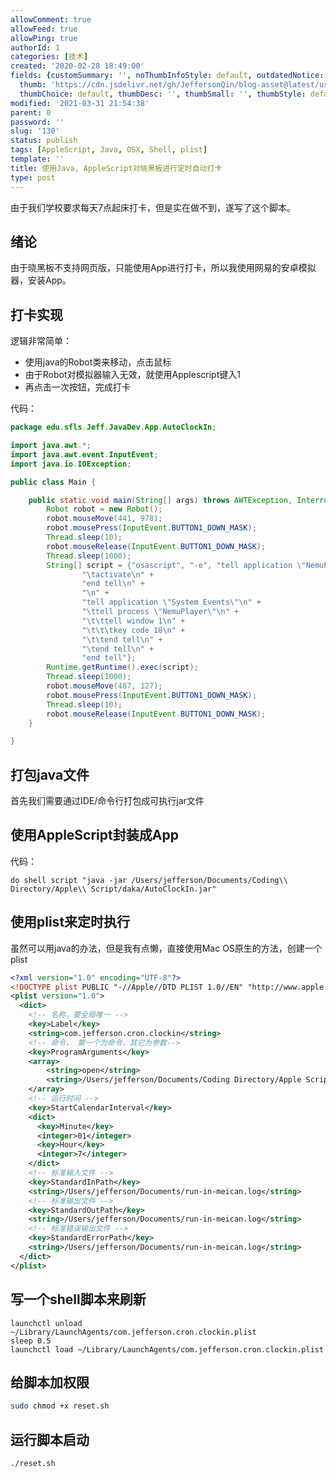 ```yaml
---
allowComment: true
allowFeed: true
allowPing: true
authorId: 1
categories: [技术]
created: '2020-02-28 18:49:00'
fields: {customSummary: '', noThumbInfoStyle: default, outdatedNotice: 'no', reprint: standard,
  thumb: 'https://cdn.jsdelivr.net/gh/JeffersonQin/blog-asset@latest/usr/uploads/bg/49.png',
  thumbChoice: default, thumbDesc: '', thumbSmall: '', thumbStyle: default}
modified: '2021-03-31 21:54:38'
parent: 0
password: ''
slug: '130'
status: publish
tags: [AppleScript, Java, OSX, Shell, plist]
template: ''
title: 使用Java, AppleScript对晓黑板进行定时自动打卡
type: post
---
```

由于我们学校要求每天7点起床打卡，但是实在做不到，遂写了这个脚本。

## 绪论

由于晓黑板不支持网页版，只能使用App进行打卡，所以我使用网易的安卓模拟器，安装App。

## 打卡实现

逻辑非常简单：

- 使用java的Robot类来移动，点击鼠标
- 由于Robot对模拟器输入无效，就使用Applescript键入1
- 再点击一次按钮，完成打卡

<!--more-->

代码：

```java
package edu.sfls.Jeff.JavaDev.App.AutoClockIn;

import java.awt.*;
import java.awt.event.InputEvent;
import java.io.IOException;

public class Main {

    public static void main(String[] args) throws AWTException, InterruptedException, IOException {
        Robot robot = new Robot();
        robot.mouseMove(441, 978);
        robot.mousePress(InputEvent.BUTTON1_DOWN_MASK);
        Thread.sleep(10);
        robot.mouseRelease(InputEvent.BUTTON1_DOWN_MASK);
        Thread.sleep(1000);
        String[] script = {"osascript", "-e", "tell application \"NemuPlayer\"\n" +
                "\tactivate\n" +
                "end tell\n" +
                "\n" +
                "tell application \"System Events\"\n" +
                "\ttell process \"NemuPlayer\"\n" +
                "\t\ttell window 1\n" +
                "\t\t\tkey code 18\n" +
                "\t\tend tell\n" +
                "\tend tell\n" +
                "end tell"};
        Runtime.getRuntime().exec(script);
        Thread.sleep(1000);
        robot.mouseMove(487, 127);
        robot.mousePress(InputEvent.BUTTON1_DOWN_MASK);
        Thread.sleep(10);
        robot.mouseRelease(InputEvent.BUTTON1_DOWN_MASK);
    }

}
```

## 打包java文件

首先我们需要通过IDE/命令行打包成可执行jar文件

## 使用AppleScript封装成App

代码：

```shell
do shell script "java -jar /Users/jefferson/Documents/Coding\\ Directory/Apple\\ Script/daka/AutoClockIn.jar"
```

## 使用plist来定时执行

虽然可以用java的办法，但是我有点懒，直接使用Mac OS原生的方法，创建一个plist

```xml
<?xml version="1.0" encoding="UTF-8"?>
<!DOCTYPE plist PUBLIC "-//Apple//DTD PLIST 1.0//EN" "http://www.apple.com/DTDs/PropertyList-1.0.dtd">
<plist version="1.0">
  <dict>
    <!-- 名称，要全局唯一 -->
    <key>Label</key>
    <string>com.jefferson.cron.clockin</string>
    <!-- 命令， 第一个为命令，其它为参数-->
    <key>ProgramArguments</key>
    <array>
        <string>open</string>
      	<string>/Users/jefferson/Documents/Coding Directory/Apple Script/daka/daka.app</string>
    </array>
    <!-- 运行时间 -->
    <key>StartCalendarInterval</key>
    <dict>
      <key>Minute</key>
      <integer>01</integer>
      <key>Hour</key>
      <integer>7</integer>
    </dict>
    <!-- 标准输入文件 -->
    <key>StandardInPath</key>
    <string>/Users/jefferson/Documents/run-in-meican.log</string>
    <!-- 标准输出文件 -->
    <key>StandardOutPath</key>
    <string>/Users/jefferson/Documents/run-in-meican.log</string>
    <!-- 标准错误输出文件 -->
    <key>StandardErrorPath</key>
    <string>/Users/jefferson/Documents/run-in-meican.log</string>
  </dict>
</plist>
```

## 写一个shell脚本来刷新

```shell
launchctl unload ~/Library/LaunchAgents/com.jefferson.cron.clockin.plist
sleep 0.5
launchctl load ~/Library/LaunchAgents/com.jefferson.cron.clockin.plist
```

## 给脚本加权限

```bash
sudo chmod +x reset.sh
```

## 运行脚本启动

```
./reset.sh
```

